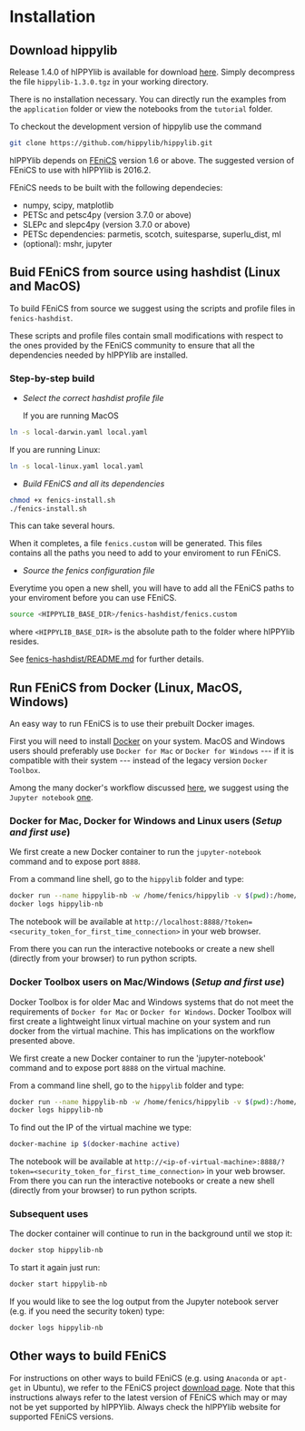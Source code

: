 # Installation

## Download hippylib

Release 1.4.0 of hIPPYlib is available for download [here](https://goo.gl/37bskk).
Simply decompress the file `hippylib-1.3.0.tgz` in your working directory.

There is no installation necessary.
You can directly run the examples from the `application` folder or view the notebooks from the `tutorial` folder. 

To checkout the development version of hippylib use the command

```sh
git clone https://github.com/hippylib/hippylib.git 
``` 

hIPPYlib depends on [FEniCS](http://fenicsproject.org/) version 1.6 or
above.  The suggested version of FEniCS to use with hIPPYlib is
2016.2.

FEniCS needs to be built with the following dependecies:

- numpy, scipy, matplotlib
- PETSc and petsc4py (version 3.7.0 or above)
- SLEPc and slepc4py (version 3.7.0 or above)
- PETSc dependencies: parmetis, scotch, suitesparse, superlu_dist, ml
- (optional): mshr, jupyter

## Buid FEniCS from source using hashdist (Linux and MacOS)

To build FEniCS from source we suggest using the scripts and profile
files in `fenics-hashdist`.

These scripts and profile files contain
small modifications with respect to the ones provided by the FEniCS
community to ensure that all the dependencies needed by hIPPYlib are
installed.

### Step-by-step build

- *Select the correct hashdist profile file*

  If you are running MacOS
```sh
ln -s local-darwin.yaml local.yaml
```
If you are running Linux:
```sh
ln -s local-linux.yaml local.yaml
```

- *Build FEniCS and all its dependencies*
```sh
chmod +x fenics-install.sh
./fenics-install.sh
```
This can take several hours.

When it completes, a file `fenics.custom` will be generated.
This files contains all the paths you need to add to your enviroment to run FEniCS.

- *Source the fenics configuration file*

Everytime you open a new shell, you will have to add all the FEniCS
paths to your enviroment before you can use FEniCS.
```sh
source <HIPPYLIB_BASE_DIR>/fenics-hashdist/fenics.custom
```
where `<HIPPYLIB_BASE_DIR>` is the absolute path to the folder where
hIPPYlib resides.

See [fenics-hashdist/README.md](https://github.com/hippylib/hippylib/blob/v1.2.0/fenics-hashdist/README.md)
for further details.

## Run FEniCS from Docker (Linux, MacOS, Windows)

An easy way to run FEniCS is to use their prebuilt Docker images.

First you will need to install [Docker](https://www.docker.com/) on
your system.  MacOS and Windows users should preferably use `Docker
for Mac` or `Docker for Windows` --- if it is compatible with their
system --- instead of the legacy version `Docker Toolbox`.

Among the many docker's workflow discussed
[here](http://fenics.readthedocs.io/projects/containers/en/latest/quickstart.html),
we suggest using the `Jupyter notebook`
[one](http://fenics.readthedocs.io/projects/containers/en/latest/jupyter.html).

### Docker for Mac, Docker for Windows and Linux users (*Setup and first use*)

We first create a new Docker container to run the `jupyter-notebook`
command and to expose port `8888`.

From a command line shell, go to the `hippylib` folder and type:
```sh
docker run --name hippylib-nb -w /home/fenics/hippylib -v $(pwd):/home/fenics/hippylib -d -p 127.0.0.1:8888:8888 quay.io/fenicsproject/stable:2016.2.0 'jupyter-notebook --ip=0.0.0.0'
docker logs hippylib-nb
```
The notebook will be available at
`http://localhost:8888/?token=<security_token_for_first_time_connection>`
in your web browser.

From there you can run the interactive notebooks
or create a new shell (directly from your browser) to run python
scripts.

### Docker Toolbox users on Mac/Windows (*Setup and first use*)

Docker Toolbox is for older Mac and Windows systems that do not meet
the requirements of `Docker for Mac` or `Docker for Windows`.  Docker
Toolbox will first create a lightweight linux virtual machine on your
system and run docker from the virtual machine.  This has implications
on the workflow presented above.

We first create a new Docker container to run the 'jupyter-notebook' command and to expose port `8888` on the virtual machine.

From a command line shell, go to the `hippylib` folder and type:
```sh
docker run --name hippylib-nb -w /home/fenics/hippylib -v $(pwd):/home/fenics/hippylib -d -p $(docker-machine ip $(docker-machine active)):8888:8888 quay.io/fenicsproject/stable:2016.2.0 'jupyter-notebook --ip=0.0.0.0'
docker logs hippylib-nb
```
To find out the IP of the virtual machine we type:
```sh
docker-machine ip $(docker-machine active)
```

The notebook will be available at `http://<ip-of-virtual-machine>:8888/?token=<security_token_for_first_time_connection>` in your web browser.
From there you can run the interactive notebooks or create a new shell (directly from your browser) to run python scripts.

### Subsequent uses
The docker container will continue to run in the background until we stop it:
```sh
docker stop hippylib-nb
```
To start it again just run:
```sh
docker start hippylib-nb
```
If you would like to see the log output from the Jupyter notebook server (e.g. if you need the security token) type:
```sh
docker logs hippylib-nb
```

## Other ways to build FEniCS

For instructions on other ways to build FEniCS (e.g. using `Anaconda`
or `apt-get` in Ubuntu), we refer to the FEniCS project [download
page](https://fenicsproject.org/download/).  Note that this
instructions always refer to the latest version of FEniCS which may or
may not be yet supported by hIPPYlib. Always check the hIPPYlib
website for supported FEniCS versions.
